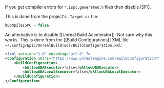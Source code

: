 If you get compiler errors for `*.ispc.generated.h` files then disable ISPC.

This is done from the project's `.Target.cs` file:
```csharp
bCompileISPC = false;
```

An alternative is to disable [[Unreal Build Accelerator]].
Not sure why this works.
This is done from the [[Build Configurations]] XML file `~/.config/Epic/UnrealBuildTool/BuildConfiguration.xml`:
```xml
<?xml version="1.0" encoding="utf-8" ?> 
<Configuration xmlns="https://www.unrealengine.com/BuildConfiguration">
    <BuildConfiguration>
        <bAllowUBAExecutor>false</bAllowUBAExecutor>
        <bAllowUBALocalExecutor>false</bAllowUBALocalExecutor>
    </BuildConfiguration>
</Configuration>
```

